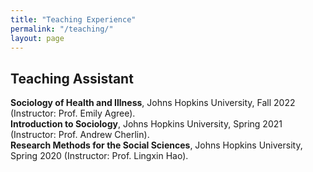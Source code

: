 ```yaml
---
title: "Teaching Experience"
permalink: "/teaching/"
layout: page
---
```


## Teaching Assistant

**Sociology of Health and Illness**, Johns Hopkins University, Fall 2022 (Instructor: Prof. Emily Agree). \
**Introduction to Sociology**, Johns Hopkins University, Spring 2021 (Instructor: Prof. Andrew Cherlin). \
**Research Methods for the Social Sciences**, Johns Hopkins University, Spring 2020 (Instructor: Prof. Lingxin Hao).
